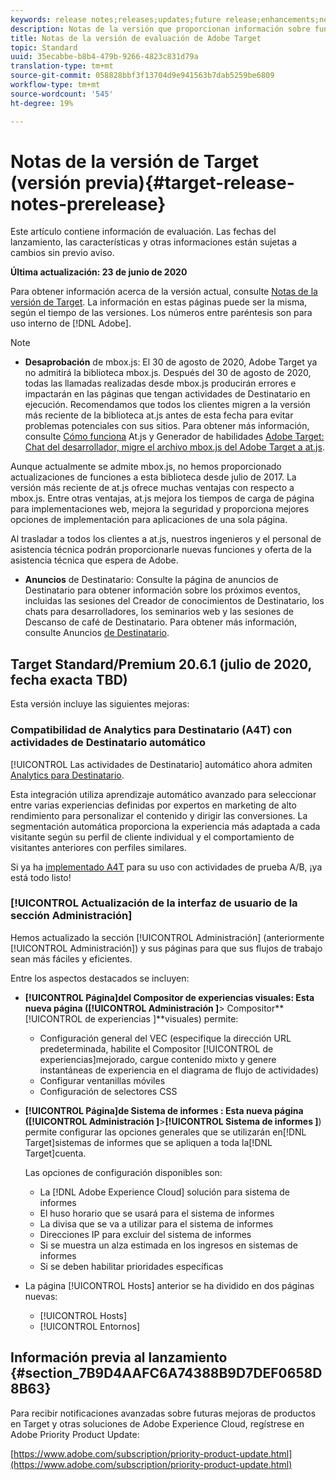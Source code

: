 ```yaml
---
keywords: release notes;releases;updates;future release;enhancements;new features;fixes;updates
description: Notas de la versión que proporcionan información sobre funciones, mejoras y correcciones para las versiones más recientes o futuras de Adobe Target DNL.
title: Notas de la versión de evaluación de Adobe Target
topic: Standard
uuid: 35ecabbe-b8b4-479b-9266-4823c831d79a
translation-type: tm+mt
source-git-commit: 058828bbf3f13704d9e941563b7dab5259be6809
workflow-type: tm+mt
source-wordcount: '545'
ht-degree: 19%

---
```



# Notas de la versión de Target (versión previa){#target-release-notes-prerelease}

Este artículo contiene información de evaluación. Las fechas del lanzamiento, las características y otras informaciones están sujetas a cambios sin previo aviso.

**Última actualización: 23 de junio de 2020**

Para obtener información acerca de la versión actual, consulte [Notas de la versión de Target](release-notes.md). La información en estas páginas puede ser la misma, según el tiempo de las versiones. Los números entre paréntesis son para uso interno de [!DNL Adobe].

>[!NOTE]
>
>* **Desaprobación** de mbox.js: El 30 de agosto de 2020, Adobe Target ya no admitirá la biblioteca mbox.js. Después del 30 de agosto de 2020, todas las llamadas realizadas desde mbox.js producirán errores e impactarán en las páginas que tengan actividades de Destinatario en ejecución. Recomendamos que todos los clientes migren a la versión más reciente de la biblioteca at.js antes de esta fecha para evitar problemas potenciales con sus sitios. Para obtener más información, consulte [Cómo funciona](/help/c-implementing-target/c-implementing-target-for-client-side-web/c-how-atjs-works/how-atjs-works.md) At.js y Generador de habilidades [Adobe Target: Chat del desarrollador, migre el archivo mbox.js del Adobe Target a at.js](https://seminars.adobeconnect.com/ptdo6mfo6qn6/?proto=true).
   >
   >   
   Aunque actualmente se admite mbox.js, no hemos proporcionado actualizaciones de funciones a esta biblioteca desde julio de 2017. La versión más reciente de at.js ofrece muchas ventajas con respecto a mbox.js. Entre otras ventajas, at.js mejora los tiempos de carga de página para implementaciones web, mejora la seguridad y proporciona mejores opciones de implementación para aplicaciones de una sola página.
   >
   >   
   Al trasladar a todos los clientes a at.js, nuestros ingenieros y el personal de asistencia técnica podrán proporcionarle nuevas funciones y oferta de la asistencia técnica que espera de Adobe.
   >
   >
* **Anuncios** de Destinatario: Consulte la página de anuncios de Destinatario para obtener información sobre los próximos eventos, incluidas las sesiones del Creador de conocimientos de Destinatario, los chats para desarrolladores, los seminarios web y las sesiones de Descanso de café de Destinatario. Para obtener más información, consulte Anuncios [de Destinatario](/help/r-release-notes/target-announcements.md).


## Target Standard/Premium 20.6.1 (julio de 2020, fecha exacta TBD)

Esta versión incluye las siguientes mejoras:

### Compatibilidad de Analytics para Destinatario (A4T) con actividades de Destinatario  automático

[!UICONTROL Las actividades de Destinatario] automático ahora admiten [Analytics para Destinatario](/help/c-integrating-target-with-mac/a4t/a4t.md).

Esta integración utiliza aprendizaje automático avanzado para seleccionar entre varias experiencias definidas por expertos en marketing de alto rendimiento para personalizar el contenido y dirigir las conversiones. La segmentación automática proporciona la experiencia más adaptada a cada visitante según su perfil de cliente individual y el comportamiento de visitantes anteriores con perfiles similares.

Si ya ha [implementado A4T](/help/c-integrating-target-with-mac/a4t/a4timplementation.md) para su uso con actividades de prueba A/B, ¡ya está todo listo!

### [!UICONTROL Actualización de la interfaz de usuario de la sección Administración]

Hemos actualizado la sección [!UICONTROL Administración] (anteriormente [!UICONTROL Administración]) y sus páginas para que sus flujos de trabajo sean más fáciles y eficientes.

Entre los aspectos destacados se incluyen:

* **[!UICONTROL Página]del Compositor **de experiencias visuales: Esta nueva página (**[!UICONTROL Administración ]**> Compositor**[!UICONTROL de experiencias ]**visuales) permite:

   * Configuración general del VEC (especifique la dirección URL predeterminada, habilite el Compositor [!UICONTROL de experiencias]mejorado, cargue contenido mixto y genere instantáneas de experiencia en el diagrama de flujo de actividades)
   * Configurar ventanillas móviles
   * Configuración de selectores CSS

* **[!UICONTROL Página]de Sistema de informes **: Esta nueva página (**[!UICONTROL Administración ]**>**[!UICONTROL Sistema de informes ]**) permite configurar las opciones generales que se utilizarán en[!DNL Target]sistemas de informes que se apliquen a toda la[!DNL Target]cuenta.

   Las opciones de configuración disponibles son:

   * La [!DNL Adobe Experience Cloud] solución para sistema de informes
   * El huso horario que se usará para el sistema de informes
   * La divisa que se va a utilizar para el sistema de informes
   * Direcciones IP para excluir del sistema de informes
   * Si se muestra un alza estimada en los ingresos en sistemas de informes
   * Si se deben habilitar prioridades específicas

* La página [!UICONTROL Hosts] anterior se ha dividido en dos páginas nuevas:

   * [!UICONTROL Hosts]
   * [!UICONTROL Entornos]

## Información previa al lanzamiento {#section_7B9D4AAFC6A74388B9D7DEF0658D8B63}

Para recibir notificaciones avanzadas sobre futuras mejoras de productos en Target y otras soluciones de Adobe Experience Cloud, regístrese en Adobe Priority Product Update:

[https://www.adobe.com/subscription/priority-product-update.html](https://www.adobe.com/subscription/priority-product-update.html)
